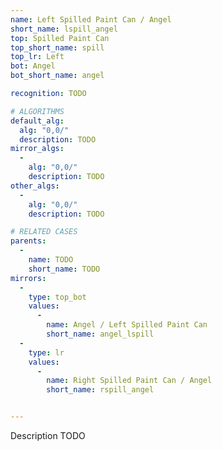 ```yaml
---
name: Left Spilled Paint Can / Angel
short_name: lspill_angel
top: Spilled Paint Can
top_short_name: spill
top_lr: Left
bot: Angel
bot_short_name: angel

recognition: TODO

# ALGORITHMS
default_alg:
  alg: "0,0/"
  description: TODO
mirror_algs:
  -
    alg: "0,0/"
    description: TODO
other_algs:
  -
    alg: "0,0/"
    description: TODO

# RELATED CASES
parents:
  -
    name: TODO
    short_name: TODO
mirrors:
  -
    type: top_bot
    values: 
      -
        name: Angel / Left Spilled Paint Can
        short_name: angel_lspill
  -
    type: lr
    values: 
      -
        name: Right Spilled Paint Can / Angel
        short_name: rspill_angel


---
```


Description TODO

